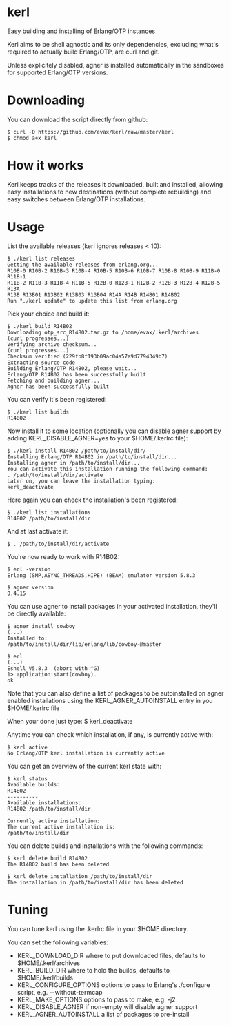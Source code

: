 kerl
====

Easy building and installing of Erlang/OTP instances

Kerl aims to be shell agnostic and its only dependencies, excluding what's required to actually build Erlang/OTP, are curl and git.

Unless explicitely disabled, agner is installed automatically in the sandboxes for supported Erlang/OTP versions.

Downloading
===========

You can download the script directly from github:

    $ curl -O https://github.com/evax/kerl/raw/master/kerl
    $ chmod a+x kerl

How it works
============

Kerl keeps tracks of the releases it downloaded, built and installed,
allowing easy installations to new destinations (without complete rebuilding) and easy switches between Erlang/OTP installations.

Usage
=====

List the available releases (kerl ignores releases < 10):

    $ ./kerl list releases
    Getting the available releases from erlang.org...
    R10B-0 R10B-2 R10B-3 R10B-4 R10B-5 R10B-6 R10B-7 R10B-8 R10B-9 R11B-0 R11B-1
    R11B-2 R11B-3 R11B-4 R11B-5 R12B-0 R12B-1 R12B-2 R12B-3 R12B-4 R12B-5 R13A
    R13B R13B01 R13B02 R13B03 R13B04 R14A R14B R14B01 R14B02
    Run "./kerl update" to update this list from erlang.org

Pick your choice and build it:

    $ ./kerl build R14B02
    Downloading otp_src_R14B02.tar.gz to /home/evax/.kerl/archives
    (curl progresses...)
    Verifying archive checksum...
    (curl progresses...)
    Checksum verified (229fb8f193b09ac04a57a9d7794349b7)
    Extracting source code
    Building Erlang/OTP R14B02, please wait...
    Erlang/OTP R14B02 has been successfully built
    Fetching and building agner...
    Agner has been successfully built

You can verify it's been registered:

    $ ./kerl list builds
    R14B02

Now install it to some location (optionally you can disable agner support by adding KERL_DISABLE_AGNER=yes to your $HOME/.kerlrc file):
   
    $ ./kerl install R14B02 /path/to/install/dir/
    Installing Erlang/OTP R14B02 in /path/to/install/dir...
    Installing agner in /path/to/install/dir...
    You can activate this installation running the following command:
    . /path/to/install/dir/activate
    Later on, you can leave the installation typing:
    kerl_deactivate

Here again you can check the installation's been registered:

    $ ./kerl list installations
    R14B02 /path/to/install/dir

And at last activate it:

    $ . /path/to/install/dir/activate

You're now ready to work with R14B02:

    $ erl -version
    Erlang (SMP,ASYNC_THREADS,HIPE) (BEAM) emulator version 5.8.3

    $ agner version
    0.4.15

You can use agner to install packages in your activated installation, they'll be directly available:

    $ agner install cowboy
    (...)
    Installed to:
    /path/to/install/dir/lib/erlang/lib/cowboy-@master

    $ erl
    (...)
    Eshell V5.8.3  (abort with ^G)
    1> application:start(cowboy).
    ok

Note that you can also define a list of packages to be autoinstalled on agner enabled installations using the KERL_AGNER_AUTOINSTALL entry in you $HOME/.kerlrc file

When your done just type:
    $ kerl_deactivate

Anytime you can check which installation, if any, is currently active with:

    $ kerl active
    No Erlang/OTP kerl installation is currently active

You can get an overview of the current kerl state with:

    $ kerl status
    Available builds:
    R14B02
    ----------
    Available installations:
    R14B02 /path/to/install/dir
    ----------
    Currently active installation:
    The current active installation is:
    /path/to/install/dir

You can delete builds and installations with the following commands:
    
    $ kerl delete build R14B02
    The R14B02 build has been deleted

    $ kerl delete installation /path/to/install/dir
    The installation in /path/to/install/dir has been deleted


Tuning
======

You can tune kerl using the .kerlrc file in your $HOME directory.

You can set the following variables:

- KERL_DOWNLOAD_DIR where to put downloaded files, defaults to $HOME/.kerl/archives
- KERL_BUILD_DIR where to hold the builds, defaults to $HOME/.kerl/builds
- KERL_CONFIGURE_OPTIONS options to pass to Erlang's ./configure script, e.g. --without-termcap
- KERL_MAKE_OPTIONS options to pass to make, e.g. -j2
- KERL_DISABLE_AGNER if non-empty will disable agner support
- KERL_AGNER_AUTOINSTALL a list of packages to pre-install

